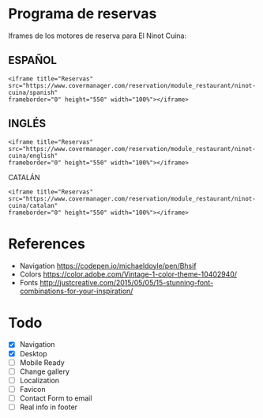 # Programa de reservas

 Iframes de los motores de reserva para El Ninot Cuina:

## ESPAÑOL

```
<iframe title="Reservas" src="https://www.covermanager.com/reservation/module_restaurant/ninot-cuina/spanish"
frameborder="0" height="550" width="100%"></iframe>
```

## INGLÉS

```
<iframe title="Reservas" src="https://www.covermanager.com/reservation/module_restaurant/ninot-cuina/english"
frameborder="0" height="550" width="100%"></iframe>
```

CATALÁN

```
<iframe title="Reservas" src="https://www.covermanager.com/reservation/module_restaurant/ninot-cuina/catalan"
frameborder="0" height="550" width="100%"></iframe>
```

# References

- Navigation https://codepen.io/michaeldoyle/pen/Bhsif
- Colors https://color.adobe.com/Vintage-1-color-theme-10402940/
- Fonts http://justcreative.com/2015/05/05/15-stunning-font-combinations-for-your-inspiration/

# Todo

- [x] Navigation
- [x] Desktop
- [ ] Mobile Ready
- [ ] Change gallery
- [ ] Localization
- [ ] Favicon
- [ ] Contact Form to email
- [ ] Real info in footer